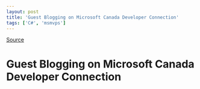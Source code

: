 ```yaml
---
layout: post
title: 'Guest Blogging on Microsoft Canada Developer Connection'
tags: ['C#', 'msmvps']
---
```

[Source](http://blogs.msmvps.com/peterritchie/2007/02/13/guest-blogging-on-microsoft-canada-developer-connection/ "Permalink to Guest Blogging on Microsoft Canada Developer Connection")

# Guest Blogging on Microsoft Canada Developer Connection



